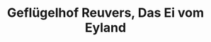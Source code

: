 ---
title: "Geflügelhof Reuvers, Das Ei vom Eyland"
url: /kalkar/gefluegelhof-reuvers-das-ei-vom-eyland/
shop: Hofladen
---